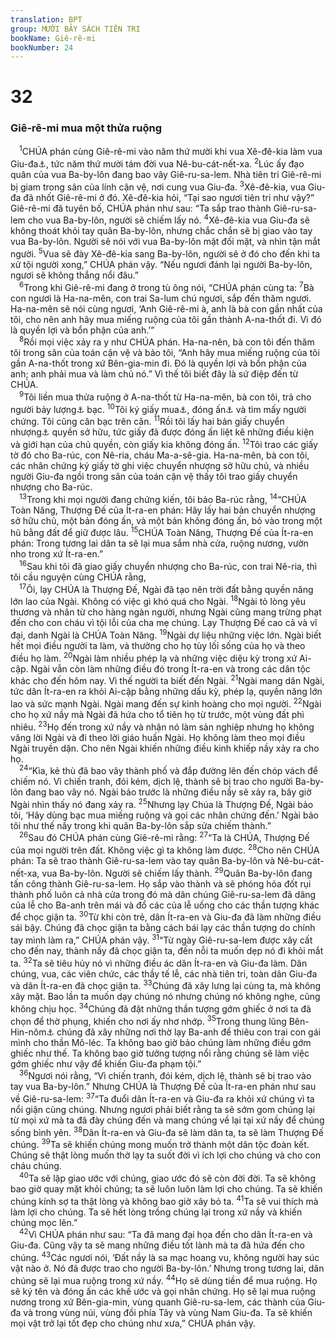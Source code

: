 ```yaml
---
translation: BPT
group: MƯỜI BẢY SÁCH TIÊN TRI
bookName: Giê-rê-mi 
bookNumber: 24
---
```


<div class="title"><h1>32</h1><h3>Giê-rê-mi mua một thửa ruộng</h3></div>
<span class="verse gie_32_1"> <sup>1</sup>CHÚA phán cùng Giê-rê-mi vào năm thứ mười khi vua Xê-đê-kia làm vua Giu-đa<a data-toggle="tooltip" data-placement="bottom" title="Khoảng năm 588–587 trước Công nguyên. Đó là năm mà vua Nê-bu-cát-nết-xa tiêu hủy thành Giê-ru-sa-lem.">⚓</a>, tức năm thứ mười tám đời vua Nê-bu-cát-nết-xa.</span>
<span class="verse gie_32_2"><sup>2</sup>Lúc ấy đạo quân của vua Ba-by-lôn đang bao vây Giê-ru-sa-lem. Nhà tiên tri Giê-rê-mi bị giam trong sân của lính cận vệ, nơi cung vua Giu-đa.</span>
<span class="verse gie_32_3"><sup>3</sup>Xê-đê-kia, vua Giu-đa đã nhốt Giê-rê-mi ở đó. Xê-đê-kia hỏi, “Tại sao ngươi tiên tri như vậy?” Giê-rê-mi đã tuyên bố, CHÚA phán như sau: “Ta sắp trao thành Giê-ru-sa-lem cho vua Ba-by-lôn, người sẽ chiếm lấy nó.</span>
<span class="verse gie_32_4"><sup>4</sup>Xê-đê-kia vua Giu-đa sẽ không thoát khỏi tay quân Ba-by-lôn, nhưng chắc chắn sẽ bị giao vào tay vua Ba-by-lôn. Người sẽ nói với vua Ba-by-lôn mặt đối mặt, và nhìn tận mắt người.</span>
<span class="verse gie_32_5"><sup>5</sup>Vua sẽ đày Xê-đê-kia sang Ba-by-lôn, người sẽ ở đó cho đến khi ta xử tội người xong,” CHÚA phán vậy. “Nếu ngươi đánh lại người Ba-by-lôn, ngươi sẽ không thắng nổi đâu.”<br/></span>
<span class="verse gie_32_6"> <sup>6</sup>Trong khi Giê-rê-mi đang ở trong tù ông nói, “CHÚA phán cùng ta:</span>
<span class="verse gie_32_7"><sup>7</sup>Bà con ngươi là Ha-na-mên, con trai Sa-lum chú ngươi, sắp đến thăm ngươi. Ha-na-mên sẽ nói cùng ngươi, ‘Anh Giê-rê-mi à, anh là bà con gần nhất của tôi, cho nên anh hãy mua miếng ruộng của tôi gần thành A-na-thốt đi. Vì đó là quyền lợi và bổn phận của anh.’”<br/></span>
<span class="verse gie_32_8"> <sup>8</sup>Rồi mọi việc xảy ra y như CHÚA phán. Ha-na-nên, bà con tôi đến thăm tôi trong sân của toán cận vệ và bảo tôi, “Anh hãy mua miếng ruộng của tôi gần A-na-thốt trong xứ Bên-gia-min đi. Đó là quyền lợi và bổn phận của anh; anh phải mua và làm chủ nó.” Vì thế tôi biết đây là sứ điệp đến từ CHÚA.<br/></span>
<span class="verse gie_32_9"> <sup>9</sup>Tôi liền mua thửa ruộng ở A-na-thốt từ Ha-na-mên, bà con tôi, trả cho người bảy lượng<a data-toggle="tooltip" data-placement="bottom" title="Nguyên văn, “sê-ken” (khoảng 12 gờ-ram).">⚓</a> bạc.</span>
<span class="verse gie_32_10"><sup>10</sup>Tôi ký giấy mua<a data-toggle="tooltip" data-placement="bottom" title="Hay “bằng khoán.” Một văn kiện chứng minh sở hữu chủ của một tài sản.">⚓</a>, đóng ấn<a data-toggle="tooltip" data-placement="bottom" title="Hay “niêm phong.” Những văn kiện quan trọng thường được cuốn lại và cột dây bên ngoài rồi người ta đắp một miếng sáp hay đất sét lên sợi dây. Sau đó người lập văn kiện ghi dấu mình lên đó để chứng tỏ không ai có thể thay đổi gì trong văn kiện ấy.">⚓</a> và tìm mấy người chứng. Tôi cũng cân bạc trên cân.</span>
<span class="verse gie_32_11"><sup>11</sup>Rồi tôi lấy hai bản giấy chuyển nhượng<a data-toggle="tooltip" data-placement="bottom" title="Hay “bằng khoán.” Một văn kiện chứng minh sở hữu chủ của một tài sản.">⚓</a> quyền sở hữu, tức giấy đã được đóng ấn liệt kê những điều kiện và giới hạn của chủ quyền, còn giấy kia không đóng ấn.</span>
<span class="verse gie_32_12"><sup>12</sup>Tôi trao các giấy tờ đó cho Ba-rúc, con Nê-ria, cháu Ma-a-sê-gia. Ha-na-mên, bà con tôi, các nhân chứng ký giấy tờ ghi việc chuyển nhượng sở hữu chủ, và nhiều người Giu-đa ngồi trong sân của toán cận vệ thấy tôi trao giấy chuyển nhượng cho Ba-rúc.<br/></span>
<span class="verse gie_32_13"> <sup>13</sup>Trong khi mọi người đang chứng kiến, tôi bảo Ba-rúc rằng,</span>
<span class="verse gie_32_14"><sup>14</sup>“CHÚA Toàn Năng, Thượng Đế của Ít-ra-en phán: Hãy lấy hai bản chuyển nhượng sở hữu chủ, một bản đóng ấn, và một bản không đóng ấn, bỏ vào trong một hũ bằng đất để giữ được lâu.</span>
<span class="verse gie_32_15"><sup>15</sup>CHÚA Toàn Năng, Thượng Đế của Ít-ra-en phán: Trong tương lai dân ta sẽ lại mua sắm nhà cửa, ruộng nương, vườn nho trong xứ Ít-ra-en.”<br/></span>
<span class="verse gie_32_16"> <sup>16</sup>Sau khi tôi đã giao giấy chuyển nhượng cho Ba-rúc, con trai Nê-ria, thì tôi cầu nguyện cùng CHÚA rằng,<br/></span>
<span class="verse gie_32_17"> <sup>17</sup>Ôi, lạy CHÚA là Thượng Đế, Ngài đã tạo nên trời đất bằng quyền năng lớn lao của Ngài. Không có việc gì khó quá cho Ngài.</span>
<span class="verse gie_32_18"><sup>18</sup>Ngài tỏ lòng yêu thương và nhân từ cho hàng ngàn người, nhưng Ngài cũng mang trừng phạt đến cho con cháu vì tội lỗi của cha mẹ chúng. Lạy Thượng Đế cao cả và vĩ đại, danh Ngài là CHÚA Toàn Năng.</span>
<span class="verse gie_32_19"><sup>19</sup>Ngài dự liệu những việc lớn. Ngài biết hết mọi điều người ta làm, và thưởng cho họ tùy lối sống của họ và theo điều họ làm.</span>
<span class="verse gie_32_20"><sup>20</sup>Ngài làm nhiều phép lạ và những việc diệu kỳ trong xứ Ai-cập. Ngài vẫn còn làm những điều đó trong Ít-ra-en và trong các dân tộc khác cho đến hôm nay. Vì thế người ta biết đến Ngài.</span>
<span class="verse gie_32_21"><sup>21</sup>Ngài mang dân Ngài, tức dân Ít-ra-en ra khỏi Ai-cập bằng những dấu kỳ, phép lạ, quyền năng lớn lao và sức mạnh Ngài. Ngài mang đến sự kinh hoàng cho mọi người.</span>
<span class="verse gie_32_22"><sup>22</sup>Ngài cho họ xứ nầy mà Ngài đã hứa cho tổ tiên họ từ trước, một vùng đất phì nhiêu.</span>
<span class="verse gie_32_23"><sup>23</sup>Họ đến trong xứ nầy và nhận nó làm sản nghiệp nhưng họ không vâng lời Ngài và đi theo lời giáo huấn Ngài. Họ không làm theo mọi điều Ngài truyền dặn. Cho nên Ngài khiến những điều kinh khiếp nầy xảy ra cho họ.<br/></span>
<span class="verse gie_32_24"> <sup>24</sup>“Kìa, kẻ thù đã bao vây thành phố và đắp đường lên đến chóp vách để chiếm nó. Vì chiến tranh, đói kém, dịch lệ, thành sẽ bị trao cho người Ba-by-lôn đang bao vây nó. Ngài bảo trước là những điều nầy sẽ xảy ra, bây giờ Ngài nhìn thấy nó đang xảy ra.</span>
<span class="verse gie_32_25"><sup>25</sup>Nhưng lạy Chúa là Thượng Đế, Ngài bảo tôi, ‘Hãy dùng bạc mua miếng ruộng và gọi các nhân chứng đến.’ Ngài bảo tôi như thế nầy trong khi quân Ba-by-lôn sắp sửa chiếm thành.”<br/></span>
<span class="verse gie_32_26"> <sup>26</sup>Sau đó CHÚA phán cùng Giê-rê-mi rằng:</span>
<span class="verse gie_32_27"><sup>27</sup>“Ta là CHÚA, Thượng Đế của mọi người trên đất. Không việc gì ta không làm được.</span>
<span class="verse gie_32_28"><sup>28</sup>Cho nên CHÚA phán: Ta sẽ trao thành Giê-ru-sa-lem vào tay quân Ba-by-lôn và Nê-bu-cát-nết-xa, vua Ba-by-lôn. Người sẽ chiếm lấy thành.</span>
<span class="verse gie_32_29"><sup>29</sup>Quân Ba-by-lôn đang tấn công thành Giê-ru-sa-lem. Họ sắp vào thành và sẽ phóng hỏa đốt rụi thành phố luôn cả nhà cửa trong đó mà dân chúng Giê-ru-sa-lem đã dâng của lễ cho Ba-anh trên mái và đổ các của lễ uống cho các thần tượng khác để chọc giận ta.</span>
<span class="verse gie_32_30"><sup>30</sup>Từ khi còn trẻ, dân Ít-ra-en và Giu-đa đã làm những điều sái bậy. Chúng đã chọc giận ta bằng cách bái lạy các thần tượng do chính tay mình làm ra,” CHÚA phán vậy.</span>
<span class="verse gie_32_31"><sup>31</sup>“Từ ngày Giê-ru-sa-lem được xây cất cho đến nay, thành nầy đã chọc giận ta, đến nỗi ta muốn dẹp nó đi khỏi mắt ta.</span>
<span class="verse gie_32_32"><sup>32</sup>Ta sẽ tiêu hủy nó vì những điều ác dân Ít-ra-en và Giu-đa làm. Dân chúng, vua, các viên chức, các thầy tế lễ, các nhà tiên tri, toàn dân Giu-đa và dân Ít-ra-en đã chọc giận ta.</span>
<span class="verse gie_32_33"><sup>33</sup>Chúng đã xây lưng lại cùng ta, mà không xây mặt. Bao lần ta muốn dạy chúng nó nhưng chúng nó không nghe, cũng không chịu học.</span>
<span class="verse gie_32_34"><sup>34</sup>Chúng đã đặt những thần tượng gớm ghiếc ở nơi ta đã chọn để thờ phụng, khiến cho nơi ấy nhơ nhớp.</span>
<span class="verse gie_32_35"><sup>35</sup>Trong thung lũng Bên-Hin-nôm<a data-toggle="tooltip" data-placement="bottom" title="Thung lũng nầy cũng gọi là “Ghê-hen-na.” Từ ngữ nầy do tiếng Hê-bơ-rơ “Ghê Hin-nôm—Thung lũng Hin-nôm.” Đó là nơi tiêu biểu cho việc Thượng Đế trừng phạt những người gian ác.">⚓</a> chúng đã xây những nơi thờ lạy Ba-anh để thiêu con trai con gái mình cho thần Mô-léc. Ta không bao giờ bảo chúng làm những điều gớm ghiếc như thế. Ta không bao giờ tưởng tượng nổi rằng chúng sẽ làm việc gớm ghiếc như vậy để khiến Giu-đa phạm tội.”<br/></span>
<span class="verse gie_32_36"> <sup>36</sup>Ngươi nói rằng, “Vì chiến tranh, đói kém, dịch lệ, thành sẽ bị trao vào tay vua Ba-by-lôn.” Nhưng CHÚA là Thượng Đế của Ít-ra-en phán như sau về Giê-ru-sa-lem:</span>
<span class="verse gie_32_37"><sup>37</sup>“Ta đuổi dân Ít-ra-en và Giu-đa ra khỏi xứ chúng vì ta nổi giận cùng chúng. Nhưng ngươi phải biết rằng ta sẽ sớm gom chúng lại từ mọi xứ mà ta đã đày chúng đến và mang chúng về lại tại xứ nầy để chúng sống bình yên.</span>
<span class="verse gie_32_38"><sup>38</sup>Dân Ít-ra-en và Giu-đa sẽ làm dân ta, ta sẽ làm Thượng Đế chúng.</span>
<span class="verse gie_32_39"><sup>39</sup>Ta sẽ khiến chúng mong muốn trở thành một dân tộc đoàn kết. Chúng sẽ thật lòng muốn thờ lạy ta suốt đời vì ích lợi cho chúng và cho con cháu chúng.<br/></span>
<span class="verse gie_32_40"> <sup>40</sup>Ta sẽ lập giao ước với chúng, giao ước đó sẽ còn đời đời. Ta sẽ không bao giờ quay mặt khỏi chúng; ta sẽ luôn luôn làm lợi cho chúng. Ta sẽ khiến chúng kính sợ ta thật lòng và không bao giờ xây bỏ ta.</span>
<span class="verse gie_32_41"><sup>41</sup>Ta sẽ vui thích mà làm lợi cho chúng. Ta sẽ hết lòng trồng chúng lại trong xứ nầy và khiến chúng mọc lên.”<br/></span>
<span class="verse gie_32_42"> <sup>42</sup>Vì CHÚA phán như sau: “Ta đã mang đại họa đến cho dân Ít-ra-en và Giu-đa. Cũng vậy ta sẽ mang những điều tốt lành mà ta đã hứa đến cho chúng.</span>
<span class="verse gie_32_43"><sup>43</sup>Các ngươi nói, ‘Đất nầy là sa mạc hoang vu, không người hay súc vật nào ở. Nó đã được trao cho người Ba-by-lôn.’ Nhưng trong tương lai, dân chúng sẽ lại mua ruộng trong xứ nầy.</span>
<span class="verse gie_32_44"><sup>44</sup>Họ sẽ dùng tiền để mua ruộng. Họ sẽ ký tên và đóng ấn các khế ước và gọi nhân chứng. Họ sẽ lại mua ruộng nương trong xứ Bên-gia-min, vùng quanh Giê-ru-sa-lem, các thành của Giu-đa và trong vùng núi, vùng đồi phía Tây và vùng Nam Giu-đa. Ta sẽ khiến mọi vật trở lại tốt đẹp cho chúng như xưa,” CHÚA phán vậy.<br/></span>
